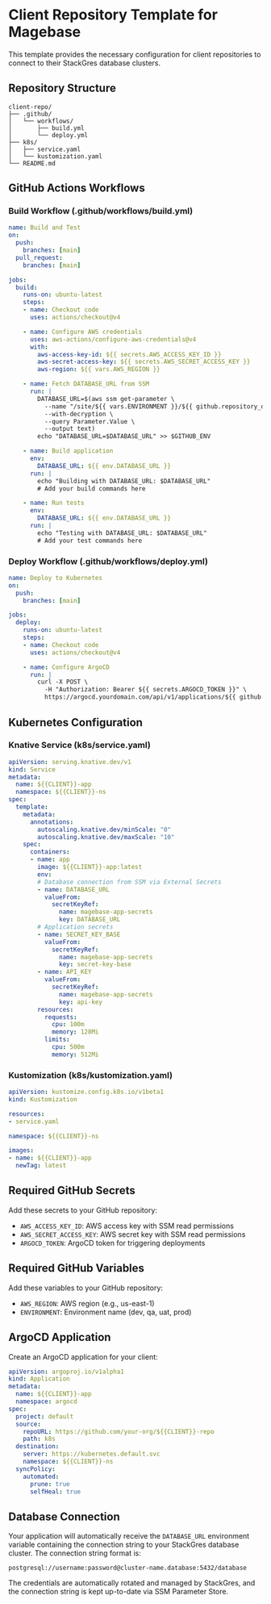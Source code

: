 # Client Repository Template for Magebase

This template provides the necessary configuration for client repositories to connect to their StackGres database clusters.

## Repository Structure

```text
client-repo/
├── .github/
│   └── workflows/
│       ├── build.yml
│       └── deploy.yml
├── k8s/
│   ├── service.yaml
│   └── kustomization.yaml
└── README.md
```

## GitHub Actions Workflows

### Build Workflow (.github/workflows/build.yml)

```yaml
name: Build and Test
on:
  push:
    branches: [main]
  pull_request:
    branches: [main]

jobs:
  build:
    runs-on: ubuntu-latest
    steps:
    - name: Checkout code
      uses: actions/checkout@v4

    - name: Configure AWS credentials
      uses: aws-actions/configure-aws-credentials@v4
      with:
        aws-access-key-id: ${{ secrets.AWS_ACCESS_KEY_ID }}
        aws-secret-access-key: ${{ secrets.AWS_SECRET_ACCESS_KEY }}
        aws-region: ${{ vars.AWS_REGION }}

    - name: Fetch DATABASE_URL from SSM
      run: |
        DATABASE_URL=$(aws ssm get-parameter \
          --name "/site/${{ vars.ENVIRONMENT }}/${{ github.repository_owner }}/database/url" \
          --with-decryption \
          --query Parameter.Value \
          --output text)
        echo "DATABASE_URL=$DATABASE_URL" >> $GITHUB_ENV

    - name: Build application
      env:
        DATABASE_URL: ${{ env.DATABASE_URL }}
      run: |
        echo "Building with DATABASE_URL: $DATABASE_URL"
        # Add your build commands here

    - name: Run tests
      env:
        DATABASE_URL: ${{ env.DATABASE_URL }}
      run: |
        echo "Testing with DATABASE_URL: $DATABASE_URL"
        # Add your test commands here
```

### Deploy Workflow (.github/workflows/deploy.yml)

```yaml
name: Deploy to Kubernetes
on:
  push:
    branches: [main]

jobs:
  deploy:
    runs-on: ubuntu-latest
    steps:
    - name: Checkout code
      uses: actions/checkout@v4

    - name: Configure ArgoCD
      run: |
        curl -X POST \
          -H "Authorization: Bearer ${{ secrets.ARGOCD_TOKEN }}" \
          https://argocd.yourdomain.com/api/v1/applications/${{ github.repository_owner }}-app/sync
```

## Kubernetes Configuration

### Knative Service (k8s/service.yaml)

```yaml
apiVersion: serving.knative.dev/v1
kind: Service
metadata:
  name: ${{CLIENT}}-app
  namespace: ${{CLIENT}}-ns
spec:
  template:
    metadata:
      annotations:
        autoscaling.knative.dev/minScale: "0"
        autoscaling.knative.dev/maxScale: "10"
    spec:
      containers:
      - name: app
        image: ${{CLIENT}}-app:latest
        env:
        # Database connection from SSM via External Secrets
        - name: DATABASE_URL
          valueFrom:
            secretKeyRef:
              name: magebase-app-secrets
              key: DATABASE_URL
        # Application secrets
        - name: SECRET_KEY_BASE
          valueFrom:
            secretKeyRef:
              name: magebase-app-secrets
              key: secret-key-base
        - name: API_KEY
          valueFrom:
            secretKeyRef:
              name: magebase-app-secrets
              key: api-key
        resources:
          requests:
            cpu: 100m
            memory: 128Mi
          limits:
            cpu: 500m
            memory: 512Mi
```

### Kustomization (k8s/kustomization.yaml)

```yaml
apiVersion: kustomize.config.k8s.io/v1beta1
kind: Kustomization

resources:
- service.yaml

namespace: ${{CLIENT}}-ns

images:
- name: ${{CLIENT}}-app
  newTag: latest
```

## Required GitHub Secrets

Add these secrets to your GitHub repository:

- `AWS_ACCESS_KEY_ID`: AWS access key with SSM read permissions
- `AWS_SECRET_ACCESS_KEY`: AWS secret key with SSM read permissions
- `ARGOCD_TOKEN`: ArgoCD token for triggering deployments

## Required GitHub Variables

Add these variables to your GitHub repository:

- `AWS_REGION`: AWS region (e.g., us-east-1)
- `ENVIRONMENT`: Environment name (dev, qa, uat, prod)

## ArgoCD Application

Create an ArgoCD application for your client:

```yaml
apiVersion: argoproj.io/v1alpha1
kind: Application
metadata:
  name: ${{CLIENT}}-app
  namespace: argocd
spec:
  project: default
  source:
    repoURL: https://github.com/your-org/${{CLIENT}}-repo
    path: k8s
  destination:
    server: https://kubernetes.default.svc
    namespace: ${{CLIENT}}-ns
  syncPolicy:
    automated:
      prune: true
      selfHeal: true
```

## Database Connection

Your application will automatically receive the `DATABASE_URL` environment variable containing the connection string to your StackGres database cluster. The connection string format is:

```text
postgresql://username:password@cluster-name.database:5432/database
```

The credentials are automatically rotated and managed by StackGres, and the connection string is kept up-to-date via SSM Parameter Store.
